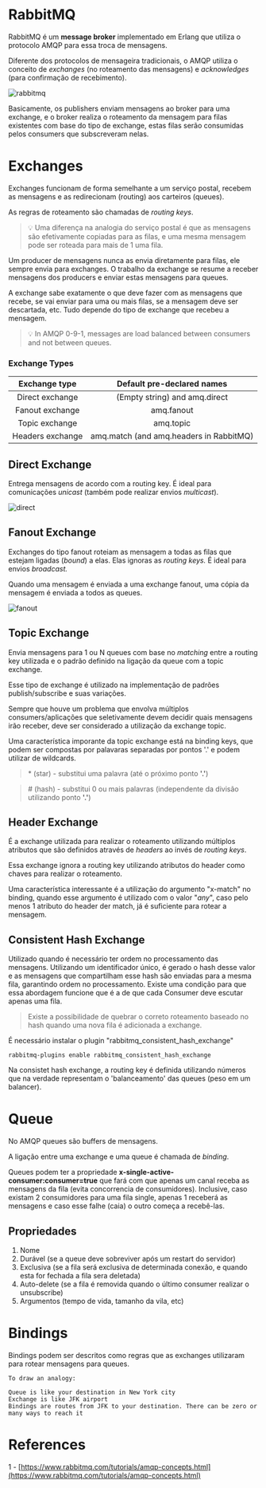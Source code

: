 # RabbitMQ

RabbitMQ é um **message broker** implementado em Erlang que utiliza o protocolo AMQP para essa troca de mensagens.

Diferente dos protocolos de mensageira tradicionais, o AMQP utiliza o conceito de *exchanges* (no roteamento das mensagens) e *acknowledges* (para confirmação de recebimento).

![rabbitmq](.github/rabbitmq.png)

Basicamente, os publishers enviam mensagens ao broker para uma exchange, e o broker realiza o roteamento da mensagem para filas existentes com base do tipo de exchange, estas filas serão consumidas pelos consumers que subscreveram nelas.

# Exchanges

Exchanges funcionam de forma semelhante a um serviço postal, recebem as mensagens e as redirecionam (routing) aos carteiros (queues).

As regras de roteamento são chamadas de *routing keys*.


> 💡 Uma diferença na analogia do serviço postal é que as mensagens são efetivamente copiadas para as filas, e uma mesma mensagem pode ser roteada para mais de 1 uma fila.


Um producer de mensagens nunca as envia diretamente para filas, ele sempre envia para exchanges. O trabalho da exchange se resume a receber mensagens dos producers e enviar estas mensagens para queues.

A exchange sabe exatamente o que deve fazer com as mensagens que recebe, se vai enviar para uma ou mais filas, se a mensagem deve ser descartada, etc. Tudo depende do tipo de exchange que recebeu a mensagem.

> 💡 In AMQP 0-9-1, messages are load balanced between consumers and not between queues.

### Exchange Types

| **Exchange type** |      **Default pre-declared names**     |
|:-----------------:|:---------------------------------------:|
| Direct exchange   | (Empty string) and amq.direct           |
| Fanout exchange   | amq.fanout                              |
| Topic exchange    | amq.topic                               |
| Headers exchange  | amq.match (and amq.headers in RabbitMQ) |


## Direct Exchange

Entrega mensagens de acordo com a routing key. É ideal para comunicações *unicast* (também pode realizar envios *multicast*).

![direct](.github/direct.png)

## Fanout Exchange

Exchanges do tipo fanout roteiam as mensagem a todas as filas que estejam ligadas (*bound*) a elas. Elas ignoras as *routing keys.* É ideal para envios *broadcast.*

Quando uma mensagem é enviada a uma exchange fanout, uma cópia da mensagem é enviada a todos as queues.

![fanout](./.github/fanout.png)

## Topic Exchange

Envia mensagens para 1 ou N queues com base no *matching* entre a routing key utilizada e o padrão definido na ligação da queue com a topic exchange.

Esse tipo de exchange é utilizado na implementação de padrões publish/subscribe e suas variações.

Sempre que houve um problema que envolva múltiplos consumers/aplicações que seletivamente devem decidir quais mensagens irão receber, deve ser considerado a utilização da exchange topic.

Uma característica imporante da topic exchange está na binding keys, que podem ser compostas por palavaras separadas por pontos '.' e podem utilizar de wildcards.

> \* (star) - substitui uma palavra (até o próximo ponto **'.'**)

> \# (hash) - substitui 0 ou mais palavras (independente da divisão utilizando ponto **'.'**)

## Header Exchange

É a exchange utilizada para realizar o roteamento utilizando múltiplos atributos que são definidos através de *headers* ao invés de *routing keys*.

Essa exchange ignora a routing key utilizando atributos do header como chaves para realizar o roteamento.

Uma característica interessante é a utilização do argumento "x-match" no binding, quando esse argumento é utilizado com o valor "*any*", caso pelo menos 1 atributo do header der match, já é suficiente para rotear a mensagem.

## Consistent Hash Exchange

Utilizado quando é necessário ter ordem no processamento das mensagens. Utilizando um identificador único, é gerado o hash desse valor e as mensagens que compartilham esse hash são enviadas para a mesma fila, garantindo ordem no processamento.
Existe uma condição para que essa abordagem funcione que é a de que cada Consumer deve escutar apenas uma fila.

> Existe a possibilidade de quebrar o correto roteamento baseado no hash quando uma nova fila é adicionada a exchange.

É necessário instalar o plugin "rabbitmq_consistent_hash_exchange"

```
rabbitmq-plugins enable rabbitmq_consistent_hash_exchange
```

Na consistet hash exchange, a routing key é definida utilizando números que na verdade representam o 'balanceamento' das queues (peso em um balancer).

# Queue

No AMQP queues são buffers de mensagens.

A ligação entre uma exchange e uma queue é chamada de *binding*.

Queues podem ter a propriedade **x-single-active-consumer:consumer=true** que fará com que apenas um canal receba as mensagens da fila (evita concorrencia de consumidores). Inclusive, caso existam 2 consumidores para uma fila single, apenas 1 receberá as mensagens e caso esse falhe (caia) o outro começa a recebê-las.

## Propriedades

1. Nome
2. Durável (se a queue deve sobreviver após um restart do servidor)
3. Exclusiva (se a fila será exclusiva de determinada conexão, e quando esta for fechada a fila sera deletada)
4. Auto-delete (se a fila é removida quando o último consumer realizar o unsubscribe)
5. Argumentos (tempo de vida, tamanho da vila, etc)


# Bindings

Bindings podem ser descritos como regras que as exchanges utilizaram para rotear mensagens para queues.

```
To draw an analogy:

Queue is like your destination in New York city
Exchange is like JFK airport
Bindings are routes from JFK to your destination. There can be zero or many ways to reach it
```

# References

1 - [https://www.rabbitmq.com/tutorials/amqp-concepts.html](https://www.rabbitmq.com/tutorials/amqp-concepts.html)

